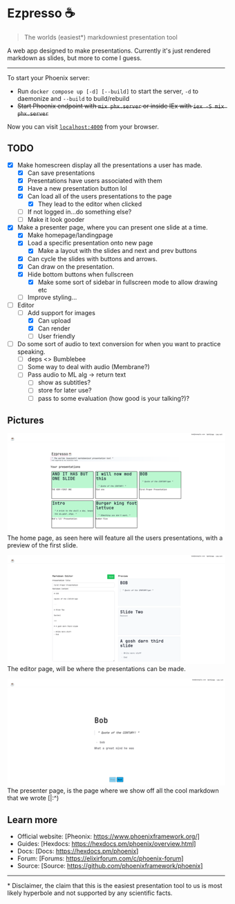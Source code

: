 # Ezpresso ☕

> The worlds (easiest*) markdowniest presentation tool

A web app designed to make presentations. Currently it's just rendered
markdown as slides, but more to come I guess.

---

To start your Phoenix server:

* Run `docker compose up [-d] [--build]` to start the server,
    `-d` to daemonize and `--build` to build/rebuild
* ~~Start Phoenix endpoint with `mix phx.server` or inside IEx with `iex -S mix phx.server`~~

Now you can visit [`localhost:4000`](http://localhost:4000) from your browser.

## TODO

* [x] Make homescreen display all the presentations a user has made.
  * [x] Can save presentations
  * [x] Presentations have users associated with them
  * [x] Have a new presentation button lol
  * [x] Can load all of the users presentations to the page
    * [x] They lead to the editor when clicked
  * [ ] If not logged in...do something else?
  * [ ] Make it look gooder
* [x] Make a presenter page, where you can present one slide at a time.
  * [x] Make homepage/landingpage
  * [x] Load a specific presentation onto new page
    * [x] Make a layout with the slides and next and prev buttons
  * [x] Can cycle the slides with buttons and arrows.
  * [x] Can draw on the presentation.
  * [x] Hide bottom buttons when fullscreen
    * [x] Make some sort of sidebar in fullscreen mode to allow drawing etc
  * [ ] Improve styling...
* [ ] Editor
  * [ ] Add support for images
    * [x] Can upload
    * [x] Can render
    * [ ] User friendly
* [ ] Do some sort of audio to text conversion for when you want to practice speaking.
  * [ ] deps <> Bumblebee
  * [ ] Some way to deal with audio (Membrane?)
  * [ ] Pass audio to ML alg -> return text
    * [ ] show as subtitles?
    * [ ] store for later use?
    * [ ] pass to some evaluation (how good is your talking?)?

## Pictures

![Homepage, in development...](./priv/static/images/homeDemo.png)
The home page, as seen here will feature all the users presentations,
with a preview of the first slide.

![Editor, in development...](./priv/static/images/editorDemo.png)
The editor page, will be where the presentations can be made.

![Presenter View, in development...](./priv/static/images/presenterDemo.png)
The presenter page, is the page where we show off all the cool
markdown that we wrote [|:^)

## Learn more

* Official website: [Pheonix: https://www.phoenixframework.org/]
* Guides: [Hexdocs: https://hexdocs.pm/phoenix/overview.html]
* Docs: [Docs: https://hexdocs.pm/phoenix]
* Forum: [Forums: https://elixirforum.com/c/phoenix-forum]
* Source: [Source: https://github.com/phoenixframework/phoenix]

---

  \* Disclaimer, the claim that this is the easiest presentation tool to us
  is most likely hyperbole and not supported by any scientific facts.
